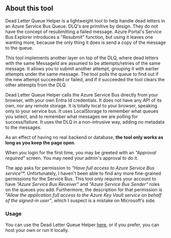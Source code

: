 ## About this tool

Dead Letter Queue Helper is a lightweight tool to help handle dead letters in an Azure Service Bus Queue.
DLQ's are primitive by design. They do not have the concept of resubmitting a failed message. Azure Portal's Service Bus Explorer introduces a "Resubmit" function, but using it leaves one wanting more, because the only thing it does is send a copy of the message to the queue.

This tool implements another layer on top of the DLQ, where dead letters with the same MessageId are assumed to be attempts/retries of the same message. It allows you to submit another attempt, grouping it with earlier attempts under the same message. The tool polls the queue to find out if the new attempt succeeded or failed, and if it succeeded the tool clears the other attempts from the DLQ.

Dead Letter Queue Helper calls the Azure Service Bus directly from your browser, with your own Entra Id credentials. It does not have any API of its own, nor any remote storage. It is totally local to your browser, speaking only to your service bus. It uses LocalStorage to remember what queues you select, and to remember what messages we are polling for success/failure. It uses the DLQ in a non-intrusive way, adding no metadata to the messages.

As an effect of having no real backend or database, **the tool only works as long as you keep the page open**.

When you login for the first time, you may be greeted with an _"Approval required"_ screen. You may need your admin's approval to do it.

The app asks for permission to _"Have full access to Azure Service Bus service"_*. Unfortunately, I haven't been able to find any more fine-grained permissions for the Service Bus. This tool only requires your account to have _"Azure Service Bus Receiver"_ and _"Azure Service Bus Sender"_ roles on the queues you add. Furthermore, the description for that permission is _"Allow the application full access to the Azure Key Vault service on behalf of the signed-in user"_, which I suspect is a mistake on Microsoft's side.


### Usage

You can use the Dead Letter Queue Helper [here](https://dlqhelper.scaepz.net/), or if you prefer, you can host your own or run it locally.

